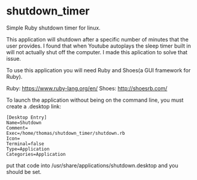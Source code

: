 # shutdown_timer
Simple Ruby shutdown timer for linux.

This application will shutdown after a specific number of minutes that the user provides. I found that when Youtube autoplays the sleep timer built in will not actually shut off the computer. I made this aplication to solve that issue. 

To use this application you will need Ruby and Shoes(a GUI framework for Ruby).

Ruby: https://www.ruby-lang.org/en/
Shoes: http://shoesrb.com/

To launch the application without being on the command line, you must create a .desktop link:

    [Desktop Entry]
    Name=Shutdown
    Comment=
    Exec=/home/thomas/shutdown_timer/shutdown.rb
    Icon=
    Terminal=false
    Type=Application
    Categories=Application

put that code into /usr/share/applications/shutdown.desktop and you should be set.
